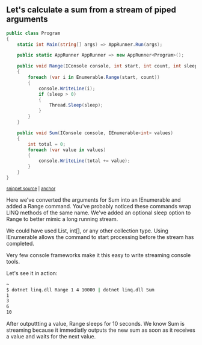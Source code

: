 ## Let's calculate a sum from a stream of piped arguments

<!-- snippet: getting-started-700-pipes -->
<a id='snippet-getting-started-700-pipes'></a>
```c#
public class Program
{
    static int Main(string[] args) => AppRunner.Run(args);

    public static AppRunner AppRunner => new AppRunner<Program>();

    public void Range(IConsole console, int start, int count, int sleep = 0)
    {
        foreach (var i in Enumerable.Range(start, count))
        {
            console.WriteLine(i);
            if (sleep > 0)
            {
                Thread.Sleep(sleep);
            }
        }
    }

    public void Sum(IConsole console, IEnumerable<int> values)
    {
        int total = 0;
        foreach (var value in values)
        {
            console.WriteLine(total += value);
        }
    }
}
```
<sup><a href='https://github.com/bilal-fazlani/commanddotnet/blob/master/CommandDotNet.DocExamples/GettingStarted/GettingStarted_700_Pipes.cs#L11-L39' title='Snippet source file'>snippet source</a> | <a href='#snippet-getting-started-700-pipes' title='Start of snippet'>anchor</a></sup>
<!-- endSnippet -->

Here we've converted the arguments for Sum into an IEnumerable<int> and added a Range command.
You've probably noticed these commands wrap LINQ methods of the same name. 
We've added an optional sleep option to Range to better mimic a long running stream. 

We could have used List<int>, int[], or any other collection type. 
Using IEnumerable<T> allows the command to start processing before the stream has completed.

Very few console frameworks make it this easy to write streaming console tools.

Let's see it in action:

```bash
~
$ dotnet linq.dll Range 1 4 10000 | dotnet linq.dll Sum
1
3
6
10
```

After outputtting a value, Range sleeps for 10 seconds.  We know Sum is streaming because it immediatly outputs the new sum as soon as it receives a value and waits for the next value.
